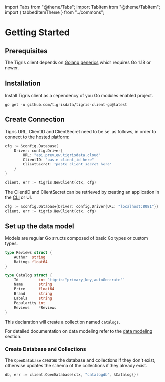import Tabs from "@theme/Tabs";
import TabItem from "@theme/TabItem";
import { tabbedItemTheme } from "../commons";

# Getting Started

## Prerequisites

The Tigris client depends on
[Golang generics](https://go.dev/doc/tutorial/generics) which requires Go 1.18
or newer.

## Installation

Install Tigris client as a dependency of you Go modules enabled project.

```shell
go get -u github.com/tigrisdata/tigris-client-go@latest
```

## Create Connection

<Tabs className={tabbedItemTheme}>
<TabItem value="Tigris Cloud" label="Tigris Cloud">

Tigris URL, ClientID and ClientSecret need to be set as follows,
in order to connect to the hosted platform:

```go
cfg := &config.Database{
	Driver: config.Driver{
		URL: "api.preview.tigrisdata.cloud"
		ClientID: "paste client_id here"
		ClientSecret: "paste client_secret here"
	}
}

client, err := tigris.NewClient(ctx, cfg)
```

The ClientID and ClientSecret can be retrieved by creating an application
in the [CLI](../cli/authentication.md#application-credentials) or UI.

</TabItem>
<TabItem value="Development Environment" label="Development Environment">

```go
cfg := &config.Database{Driver: config.Driver{URL: "localhost:8081"}}
client, err := tigris.NewClient(ctx, cfg)
```

</TabItem>
</Tabs>

## Set up the data model

Models are regular Go structs composed of basic Go types or custom types.

```go
type Reviews struct {
    Author  string
    Ratings float64
}

type Catalog struct {
	Id         int `tigris:"primary_key,autoGenerate"`
	Name       string
	Price      float64
	Brand      string
	Labels     string
	Popularity int
	Reviews    *Reviews
}
```

This declaration will create a collection named `catalogs`.

For detailed documentation on data modeling refer to the
[data modeling](datamodel/overview.mdx) section.

### Create Database and Collections

The `OpenDatabase` creates the database and collections if they don't exist,
otherwise updates the schema of the collections if they already exist.

```go
db, err := client.OpenDatabase(ctx, "catalogdb", &Catalog{})
```
